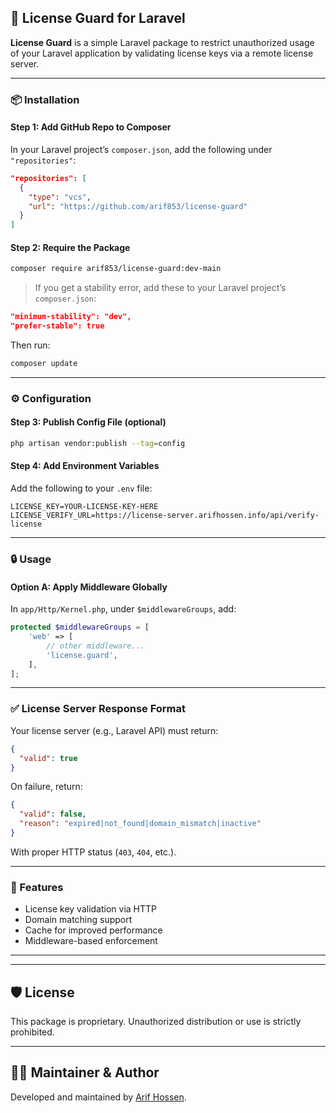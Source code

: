 ## 🚫 License Guard for Laravel

**License Guard** is a simple Laravel package to restrict unauthorized usage of your Laravel application by validating license keys via a remote license server.

---

### 📦 Installation

#### Step 1: Add GitHub Repo to Composer

In your Laravel project’s `composer.json`, add the following under `"repositories"`:

```json
"repositories": [
  {
    "type": "vcs",
    "url": "https://github.com/arif853/license-guard"
  }
]
```

#### Step 2: Require the Package

```bash
composer require arif853/license-guard:dev-main
```

> If you get a stability error, add these to your Laravel project’s `composer.json`:

```json
"minimum-stability": "dev",
"prefer-stable": true
```

Then run:

```bash
composer update
```

---

### ⚙️ Configuration

#### Step 3: Publish Config File (optional)

```bash
php artisan vendor:publish --tag=config
```

#### Step 4: Add Environment Variables

Add the following to your `.env` file:

```env
LICENSE_KEY=YOUR-LICENSE-KEY-HERE
LICENSE_VERIFY_URL=https://license-server.arifhossen.info/api/verify-license
```

---

### 🔒 Usage

#### Option A: Apply Middleware Globally

In `app/Http/Kernel.php`, under `$middlewareGroups`, add:

```php
protected $middlewareGroups = [
    'web' => [
        // other middleware...
        'license.guard',
    ],
];
```
---

### ✅ License Server Response Format

Your license server (e.g., Laravel API) must return:

```json
{
  "valid": true
}
```

On failure, return:

```json
{
  "valid": false,
  "reason": "expired|not_found|domain_mismatch|inactive"
}
```

With proper HTTP status (`403`, `404`, etc.).

---

### 🧠 Features

* License key validation via HTTP
* Domain matching support
* Cache for improved performance
* Middleware-based enforcement

---

---

## 🛡️ License

This package is proprietary. Unauthorized distribution or use is strictly prohibited.

---

## 🧑‍💻 Maintainer & Author

Developed and maintained by [Arif Hossen](https://github.com/arif853).
